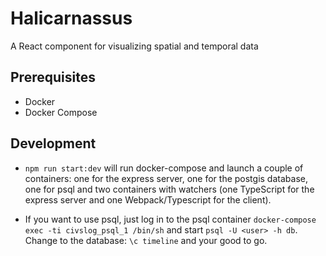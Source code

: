 # Halicarnassus
A React component for visualizing spatial and temporal data

## Prerequisites
- Docker
- Docker Compose

## Development
- `npm run start:dev` will run docker-compose and launch a couple of containers: one for the express server, one for the postgis database, one for psql and two containers with watchers (one TypeScript for the express server and one Webpack/Typescript for the client).

- If you want to use psql, just log in to the psql container `docker-compose exec -ti civslog_psql_1 /bin/sh` and start `psql -U <user> -h db`. Change to the database: `\c timeline` and your good to go.



